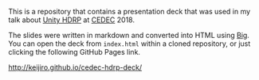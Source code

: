 This is a repository that contains a presentation deck that was used in my talk
about [Unity HDRP] at [CEDEC] 2018.

The slides were written in markdown and converted into HTML using [Big]. You
can open the deck from `index.html` within a cloned repository, or just
clicking the following GitHub Pages link.

http://keijiro.github.io/cedec-hdrp-deck/

[Unity HDRP]: https://github.com/Unity-Technologies/ScriptableRenderPipeline/wiki/High-Definition-Render-Pipeline-overview
[CEDEC]: https://2018.cedec.cesa.or.jp/
[Big]: https://github.com/tmcw/big

